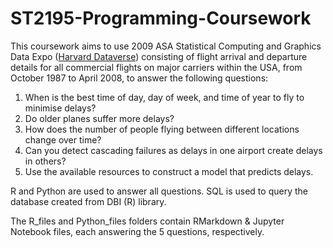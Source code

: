 # ST2195-Programming-Coursework

This coursework aims to use 2009 ASA Statistical Computing and Graphics Data Expo ([Harvard Dataverse](https://doi.org/10.7910/DVN/HG7NV7)) consisting of flight arrival and departure details for all commercial flights on major carriers within the USA, from October 1987 to April 2008, to answer the following questions:

1. When is the best time of day, day of week, and time of year to fly to minimise delays?
2. Do older planes suffer more delays?
3. How does the number of people flying between different locations change over time?
4. Can you detect cascading failures as delays in one airport create delays in others?
5. Use the available resources to construct a model that predicts delays.

R and Python are used to answer all questions. SQL is used to query the database created from DBI (R) library. 

The R_files and Python_files folders contain RMarkdown & Jupyter Notebook files, each answering the 5 questions, respectively.
